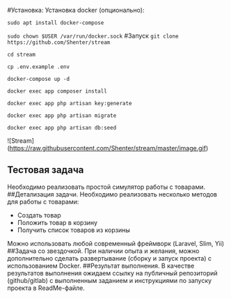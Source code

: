 #Установка:
Установка docker (опционально):

`sudo apt install docker-compose`

`sudo chown $USER /var/run/docker.sock`
#Запуск
`git clone https://github.com/Shenter/stream`

`cd stream`

`cp .env.example .env`

`docker-compose up -d`

`docker exec app composer install`

`docker exec app php artisan key:generate`

`docker exec app php artisan migrate` 

`docker exec app php artisan db:seed`

![Stream] (https://raw.githubusercontent.com/Shenter/stream/master/image.gif)


## Тестовая задача
Необходимо реализовать простой симулятор работы с товарами.
##Детализация задачи.
Необходимо реализовать несколько методов для работы с товарами:
- Создать товар
- Положить товар в корзину
- Получить список товаров из корзины

Можно использовать любой современный фреймворк (Laravel, Slim, Yii)
##Задача со звездочкой.
При наличии опыта и желания, можно дополнительно сделать развертывание (сборку
и запуск проекта) с использованием Docker.
##Результат выполнения.
В качестве результатов выполнения ожидаем ссылку на публичный репозиторий
(github/gitlab) с выполненным заданием и инструкциями по запуску проекта в
ReadMe-файле.
